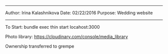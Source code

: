 **********************************************
Author: Irina Kalashnikova
Date: 02/22/2016
Purpose: Wedding website
**********************************************


To Start: 
bundle exec thin start
locahost:3000

Photo library:
https://cloudinary.com/console/media_library

Ownership transferred to grempe

